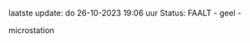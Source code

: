laatste update: 
do 26-10-2023 19:06   uur 
Status: FAALT - geel - 
<div class="service Y">microstation</div>
